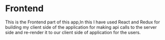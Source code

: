 # Frontend

This is the Frontend part of this app,In this I have used React and Redux for building my client side of the application for making api calls to the server side and re-render it to our client side of application for the users.